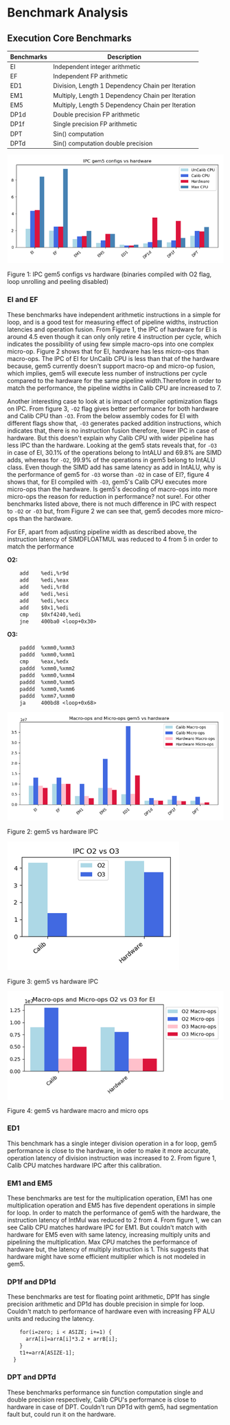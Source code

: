 # Benchmark Analysis

## Execution Core Benchmarks

| **Benchmarks** |  **Description**  |
|----------------|-------------------|
| EI         | Independent integer arithmetic |
| EF         | Independent FP arithmetic |
| ED1        | Division, Length 1 Dependency Chain per Iteration  |
| EM1        | Multiply, Length 1 Dependency Chain per Iteration |
| EM5        | Multiply, Length 5 Dependency Chain per Iteration |
| DP1d       | Double precision FP arithmetic |
| DP1f       | Single precision FP arithmetic |
| DPT        | Sin() computation |
| DPTd        | Sin() computation double precision|

![IPC gem5 configs vs hardware](../images/O2-IPC_full.png)

Figure 1: IPC gem5 configs vs hardware (binaries compiled with O2 flag, loop unrolling and peeling disabled)

### EI and EF

These benchmarks have independent arithmetic instructions in a simple for loop, and is a good test for measuring effect of pipeline widths, instruction latencies and operation fusion.
From Figure 1, the IPC of hardware for EI is around 4.5 even though it can only only retire 4 instruction per cycle, which indicates the possibility of using few simple macro-ops into one complex micro-op.
Figure 2 shows that for EI, hardware has less micro-ops than macro-ops. The IPC of EI for UnCalib CPU is less than that of the hardware because, gem5 currently doesn't support macro-op and micro-op fusion, which implies, gem5 will execute less number of instructions per cycle compared to the hardware for the same pipeline width.Therefore in order to match the performance, the pipeline widths in Calib CPU are increased to 7.

Another interesting case to look at is impact of compiler optimization flags on IPC. From figure 3, ``-O2`` flag gives better performance for both hardware and Calib CPU than ``-O3``.
From the below assembly codes for EI with different flags show that, ``-O3`` generates packed addition instructions, which indicates that, there is no instruction fusion therefore, lower IPC in case of hardware.
But this doesn't explain why Calib CPU with wider pipeline has less IPC than the hardware.
Looking at the gem5 stats reveals that, for ``-O3`` in case of EI, 30.1% of the operations belong to IntALU and 69.8% are SIMD adds, whereas for ``-O2``, 99.9% of the operations in gem5 belong to IntALU class.
Even though the SIMD add has same latency as add in IntALU, why is the performance of gem5 for ``-O3`` worse than ``-O2`` in case of EI?, figure 4 shows that, for EI compiled with ``-O3``, gem5's Calib CPU executes more micro-ops than the hardware.
Is gem5's decoding of macro-ops into more micro-ops the reason for reduction in performance? not sure!. For other benchmarks listed above, there is not much difference in IPC with respect to ``-O2`` or ``-O3`` but, from Figure 2 we can see that, gem5 decodes more micro-ops than the hardware.

For EF, apart from adjusting pipeline width as described above, the instruction latency of SIMDFLOATMUL was reduced to 4 from 5 in order to match the performance

**O2:**

``` add    %edi,%edx
    add    %edi,%r9d
    add    %edi,%eax
    add    %edi,%r8d
    add    %edi,%esi
    add    %edi,%ecx
    add    $0x1,%edi
    cmp    $0xf4240,%edi
    jne    400ba0 <loop+0x30>
```

**O3:**

``` add    $0x1,%eax
    paddd  %xmm0,%xmm3
    paddd  %xmm0,%xmm1
    cmp    %eax,%edx
    paddd  %xmm0,%xmm2
    paddd  %xmm0,%xmm4
    paddd  %xmm0,%xmm5
    paddd  %xmm0,%xmm6
    paddd  %xmm7,%xmm0
    ja     400bd8 <loop+0x68>
```

![gem5 vs hardware macro and micro ops](../images/macro-micro_o2_full.png)

Figure 2: gem5 vs hardware IPC

![gem5 vs hardware IPC](../images/EI_O2-O3_IPC.png "title_1")

Figure 3: gem5 vs hardware IPC

![gem5 vs hardware macro and micro ops](../images/EI_macro-micro_o2-o3.png )

Figure 4: gem5 vs hardware macro and micro ops

### ED1

This benchmark has a single integer division operation in a for loop, gem5 performance is close to the hardware, in oder to make it more accurate, operation latency of division instruction was increased to 2.
From figure 1, Calib CPU matches hardware IPC after this calibration.

### EM1 and EM5

These benchmarks are test for the multiplication operation, EM1 has one multiplication operation and EM5 has five dependent operations in simple for loop.
In order to match the performance of gem5 with the hardware, the instruction latency of IntMul was reduced to 2 from 4.
From figure 1, we can see Calib CPU matches hardware IPC for EM1. But couldn't match with hardware for EM5 even with same latency, increasing multiply units and pipelining the multiplication.
Max CPU matches the performance of hardware but, the latency of multiply instruction is 1.
This suggests that hardware might have some efficient multiplier which is not modeled in gem5.

### DP1f and DP1d

These benchmarks are test for floating point arithmetic, DP1f has single precision arithmetic and DP1d has double precision in simple for loop.
Couldn't match to performance of hardware even with increasing FP ALU units and reducing the latency.

```for(iters=zero; iters < ITERS; iters+=1) {
    for(i=zero; i < ASIZE; i+=1) {
      arrA[i]=arrA[i]*3.2 + arrB[i];
    }
    t1+=arrA[ASIZE-1];
  }
  ```

### DPT and DPTd

These benchmarks performance sin function computation single and double precision respectively, Calib CPU's performance is close to hardware in case of DPT.
Couldn't run DPTd with gem5, had segmentation fault but, could run it on the hardware.
